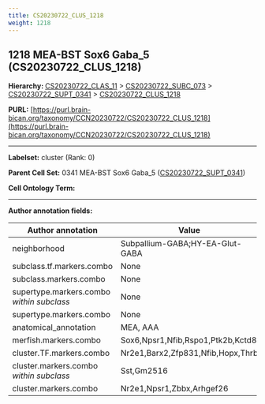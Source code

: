 ```yaml
---
title: CS20230722_CLUS_1218
weight: 1218
---
```

## 1218 MEA-BST Sox6 Gaba_5 (CS20230722_CLUS_1218)
<b>Hierarchy: </b>
[CS20230722_CLAS_11](../CS20230722_CLAS_11) >
[CS20230722_SUBC_073](../CS20230722_SUBC_073) >
[CS20230722_SUPT_0341](../CS20230722_SUPT_0341) >
[CS20230722_CLUS_1218](../CS20230722_CLUS_1218)

**PURL:** [https://purl.brain-bican.org/taxonomy/CCN20230722/CS20230722_CLUS_1218](https://purl.brain-bican.org/taxonomy/CCN20230722/CS20230722_CLUS_1218)

---


**Labelset:** cluster (Rank: 0)

**Parent Cell Set:** 0341 MEA-BST Sox6 Gaba_5 ([CS20230722_SUPT_0341](../CS20230722_SUPT_0341))



**Cell Ontology Term:** 

[MARKER GENES.]: #


---

[TRANSFERRED ANNOTATIONS.]: #


[AUTHOR ANNOTATION FIELDS.]: #


**Author annotation fields:**

| Author annotation | Value |
|-------------------|-------|
|neighborhood|Subpallium-GABA;HY-EA-Glut-GABA|
|subclass.tf.markers.combo|None|
|subclass.markers.combo|None|
|supertype.markers.combo _within subclass_|None|
|supertype.markers.combo|None|
|anatomical_annotation|MEA, AAA|
|merfish.markers.combo|Sox6,Npsr1,Nfib,Rspo1,Ptk2b,Kctd8|
|cluster.TF.markers.combo|Nr2e1,Barx2,Zfp831,Nfib,Hopx,Thrb|
|cluster.markers.combo _within subclass_|Sst,Gm2516|
|cluster.markers.combo|Nr2e1,Npsr1,Zbbx,Arhgef26|

